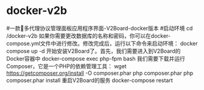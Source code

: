 # docker-v2b
#一款🚀多代理协议管理面板应用程序界面-V2Board-docker版本
#启动环境
cd /docker-v2b
如果你需要更改数据库的名称和密码，你可以在docker-compose.yml文件中进行修改。修改完成后，运行以下命令来启动环境：
docker compose up -d
开始安装V2Board了。首先，我们需要进入到V2Board的Docker容器中
docker-compose exec php-fpm bash
我们需要下载并运行Composer，它是一个PHP的依赖管理工具：
wget https://getcomposer.org/install -O composer.phar
php composer.phar
php composer.phar install
重启V2Board的服务
docker-compose restart
